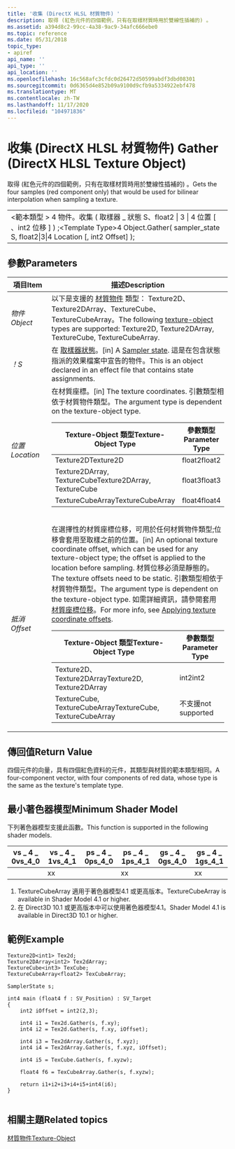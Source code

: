 ```yaml
---
title: '收集 (DirectX HLSL 材質物件) '
description: 取得 (紅色元件的四個範例，只有在取樣材質時用於雙線性插補的) 。
ms.assetid: a394d8c2-99cc-4a38-9ac9-34afc666ebe0
ms.topic: reference
ms.date: 05/31/2018
topic_type:
- apiref
api_name: ''
api_type: ''
api_location: ''
ms.openlocfilehash: 16c568afc3cfdc0d26472d50599abdf3dbd08301
ms.sourcegitcommit: 0d6365d4e852b09a9100d9cfb9a5334922ebf478
ms.translationtype: MT
ms.contentlocale: zh-TW
ms.lasthandoff: 11/17/2020
ms.locfileid: "104971836"
---
```

# <a name="gather-directx-hlsl-texture-object"></a><span data-ttu-id="ce346-103">收集 (DirectX HLSL 材質物件) </span><span class="sxs-lookup"><span data-stu-id="ce346-103">Gather (DirectX HLSL Texture Object)</span></span>

<span data-ttu-id="ce346-104">取得 (紅色元件的四個範例，只有在取樣材質時用於雙線性插補的) 。</span><span class="sxs-lookup"><span data-stu-id="ce346-104">Gets the four samples (red component only) that would be used for bilinear interpolation when sampling a texture.</span></span>



|                                                                                                    |
|----------------------------------------------------------------------------------------------------|
| <span data-ttu-id="ce346-105">&lt;範本類型 &gt; 4 物件。收集 ( 取樣器 \_ 狀態 S、float2 \| 3 \| 4 位置 \[ 、int2 位移 \] ) ;</span><span class="sxs-lookup"><span data-stu-id="ce346-105">&lt;Template Type&gt;4 Object.Gather( sampler\_state S, float2\|3\|4 Location \[, int2 Offset\] );</span></span> |



 

## <a name="parameters"></a><span data-ttu-id="ce346-106">參數</span><span class="sxs-lookup"><span data-stu-id="ce346-106">Parameters</span></span>



<table>
<colgroup>
<col style="width: 50%" />
<col style="width: 50%" />
</colgroup>
<thead>
<tr class="header">
<th><span data-ttu-id="ce346-107">項目</span><span class="sxs-lookup"><span data-stu-id="ce346-107">Item</span></span></th>
<th><span data-ttu-id="ce346-108">描述</span><span class="sxs-lookup"><span data-stu-id="ce346-108">Description</span></span></th>
</tr>
</thead>
<tbody>
<tr class="odd">
<td><span data-ttu-id="ce346-109"><span id="Object"></span><span id="object"></span><span id="OBJECT"></span><em>物件</em></span><span class="sxs-lookup"><span data-stu-id="ce346-109"><span id="Object"></span><span id="object"></span><span id="OBJECT"></span><em>Object</em></span></span><br/></td>
<td><span data-ttu-id="ce346-110">以下是支援的 <a href="dx-graphics-hlsl-to-type.md">材質物件</a> 類型： Texture2D、Texture2DArray、TextureCube、TextureCubeArray。</span><span class="sxs-lookup"><span data-stu-id="ce346-110">The following <a href="dx-graphics-hlsl-to-type.md">texture-object</a> types are supported: Texture2D, Texture2DArray, TextureCube, TextureCubeArray.</span></span><br/></td>
</tr>
<tr class="even">
<td><span data-ttu-id="ce346-111"><span id="S"></span><span id="s"></span><em>！</em></span><span class="sxs-lookup"><span data-stu-id="ce346-111"><span id="S"></span><span id="s"></span><em>S</em></span></span><br/></td>
<td><span data-ttu-id="ce346-112">在 <a href="dx-graphics-hlsl-sampler.md">取樣器狀態</a>。</span><span class="sxs-lookup"><span data-stu-id="ce346-112">[in] A <a href="dx-graphics-hlsl-sampler.md">Sampler state</a>.</span></span> <span data-ttu-id="ce346-113">這是在包含狀態指派的效果檔案中宣告的物件。</span><span class="sxs-lookup"><span data-stu-id="ce346-113">This is an object declared in an effect file that contains state assignments.</span></span><br/></td>
</tr>
<tr class="odd">
<td><span data-ttu-id="ce346-114"><span id="Location"></span><span id="location"></span><span id="LOCATION"></span><em>位置</em></span><span class="sxs-lookup"><span data-stu-id="ce346-114"><span id="Location"></span><span id="location"></span><span id="LOCATION"></span><em>Location</em></span></span><br/></td>
<td><span data-ttu-id="ce346-115">在材質座標。</span><span class="sxs-lookup"><span data-stu-id="ce346-115">[in] The texture coordinates.</span></span> <span data-ttu-id="ce346-116">引數類型相依于材質物件類型。</span><span class="sxs-lookup"><span data-stu-id="ce346-116">The argument type is dependent on the texture-object type.</span></span> <br/> 
<table>
<thead>
<tr class="header">
<th><span data-ttu-id="ce346-117">Texture-Object 類型</span><span class="sxs-lookup"><span data-stu-id="ce346-117">Texture-Object Type</span></span></th>
<th><span data-ttu-id="ce346-118">參數類型</span><span class="sxs-lookup"><span data-stu-id="ce346-118">Parameter Type</span></span></th>
</tr>
</thead>
<tbody>
<tr class="odd">
<td><span data-ttu-id="ce346-119">Texture2D</span><span class="sxs-lookup"><span data-stu-id="ce346-119">Texture2D</span></span></td>
<td><span data-ttu-id="ce346-120">float2</span><span class="sxs-lookup"><span data-stu-id="ce346-120">float2</span></span></td>
</tr>
<tr class="even">
<td><span data-ttu-id="ce346-121">Texture2DArray, TextureCube</span><span class="sxs-lookup"><span data-stu-id="ce346-121">Texture2DArray, TextureCube</span></span></td>
<td><span data-ttu-id="ce346-122">float3</span><span class="sxs-lookup"><span data-stu-id="ce346-122">float3</span></span></td>
</tr>
<tr class="odd">
<td><span data-ttu-id="ce346-123">TextureCubeArray</span><span class="sxs-lookup"><span data-stu-id="ce346-123">TextureCubeArray</span></span> </td>
<td><span data-ttu-id="ce346-124">float4</span><span class="sxs-lookup"><span data-stu-id="ce346-124">float4</span></span></td>
</tr>
</tbody>
</table>

<p> </p></td>
</tr>
<tr class="even">
<td><p><span data-ttu-id="ce346-125"><span id="Offset"></span><span id="offset"></span><span id="OFFSET"></span><em>抵消</em></span><span class="sxs-lookup"><span data-stu-id="ce346-125"><span id="Offset"></span><span id="offset"></span><span id="OFFSET"></span><em>Offset</em></span></span></p></td>
<td><p><span data-ttu-id="ce346-126">在選擇性的材質座標位移，可用於任何材質物件類型;位移會套用至取樣之前的位置。</span><span class="sxs-lookup"><span data-stu-id="ce346-126">[in] An optional texture coordinate offset, which can be used for any texture-object type; the offset is applied to the location before sampling.</span></span> <span data-ttu-id="ce346-127">材質位移必須是靜態的。</span><span class="sxs-lookup"><span data-stu-id="ce346-127">The texture offsets need to be static.</span></span> <span data-ttu-id="ce346-128">引數類型相依于材質物件類型。</span><span class="sxs-lookup"><span data-stu-id="ce346-128">The argument type is dependent on the texture-object type.</span></span> <span data-ttu-id="ce346-129">如需詳細資訊，請參閱套用 <a href="dx-graphics-hlsl-to-sample.md">材質座標位移</a>。</span><span class="sxs-lookup"><span data-stu-id="ce346-129">For more info, see <a href="dx-graphics-hlsl-to-sample.md">Applying texture coordinate offsets</a>.</span></span></p>

<table>
<thead>
<tr class="header">
<th><span data-ttu-id="ce346-130">Texture-Object 類型</span><span class="sxs-lookup"><span data-stu-id="ce346-130">Texture-Object Type</span></span></th>
<th><span data-ttu-id="ce346-131">參數類型</span><span class="sxs-lookup"><span data-stu-id="ce346-131">Parameter Type</span></span></th>
</tr>
</thead>
<tbody>
<tr class="odd">
<td><span data-ttu-id="ce346-132">Texture2D、Texture2DArray</span><span class="sxs-lookup"><span data-stu-id="ce346-132">Texture2D, Texture2DArray</span></span></td>
<td><span data-ttu-id="ce346-133">int2</span><span class="sxs-lookup"><span data-stu-id="ce346-133">int2</span></span></td>
</tr>
<tr class="even">
<td><span data-ttu-id="ce346-134">TextureCube, TextureCubeArray</span><span class="sxs-lookup"><span data-stu-id="ce346-134">TextureCube, TextureCubeArray</span></span> </td>
<td><span data-ttu-id="ce346-135">不支援</span><span class="sxs-lookup"><span data-stu-id="ce346-135">not supported</span></span></td>
</tr>
</tbody>
</table>

<p> </p></td>
</tr>
</tbody>
</table>



 

## <a name="return-value"></a><span data-ttu-id="ce346-136">傳回值</span><span class="sxs-lookup"><span data-stu-id="ce346-136">Return Value</span></span>

<span data-ttu-id="ce346-137">四個元件的向量，具有四個紅色資料的元件，其類型與材質的範本類型相同。</span><span class="sxs-lookup"><span data-stu-id="ce346-137">A four-component vector, with four components of red data, whose type is the same as the texture's template type.</span></span>

## <a name="minimum-shader-model"></a><span data-ttu-id="ce346-138">最小著色器模型</span><span class="sxs-lookup"><span data-stu-id="ce346-138">Minimum Shader Model</span></span>

<span data-ttu-id="ce346-139">下列著色器模型支援此函數。</span><span class="sxs-lookup"><span data-stu-id="ce346-139">This function is supported in the following shader models.</span></span>



| <span data-ttu-id="ce346-140">vs \_ 4 \_ 0</span><span class="sxs-lookup"><span data-stu-id="ce346-140">vs\_4\_0</span></span> | <span data-ttu-id="ce346-141">vs \_ 4 \_ 1</span><span class="sxs-lookup"><span data-stu-id="ce346-141">vs\_4\_1</span></span>  | <span data-ttu-id="ce346-142">ps \_ 4 \_ 0</span><span class="sxs-lookup"><span data-stu-id="ce346-142">ps\_4\_0</span></span> | <span data-ttu-id="ce346-143">ps \_ 4 \_ 1</span><span class="sxs-lookup"><span data-stu-id="ce346-143">ps\_4\_1</span></span>  | <span data-ttu-id="ce346-144">gs \_ 4 \_ 0</span><span class="sxs-lookup"><span data-stu-id="ce346-144">gs\_4\_0</span></span> | <span data-ttu-id="ce346-145">gs \_ 4 \_ 1</span><span class="sxs-lookup"><span data-stu-id="ce346-145">gs\_4\_1</span></span>  |
|----------|-----------|----------|-----------|----------|-----------|
|          | <span data-ttu-id="ce346-146">x</span><span class="sxs-lookup"><span data-stu-id="ce346-146">x</span></span>         |          | <span data-ttu-id="ce346-147">x</span><span class="sxs-lookup"><span data-stu-id="ce346-147">x</span></span>         |          | <span data-ttu-id="ce346-148">x</span><span class="sxs-lookup"><span data-stu-id="ce346-148">x</span></span>         |



 

1.  <span data-ttu-id="ce346-149">TextureCubeArray 適用于著色器模型4.1 或更高版本。</span><span class="sxs-lookup"><span data-stu-id="ce346-149">TextureCubeArray is available in Shader Model 4.1 or higher.</span></span>
2.  <span data-ttu-id="ce346-150">在 Direct3D 10.1 或更高版本中可以使用著色器模型4.1。</span><span class="sxs-lookup"><span data-stu-id="ce346-150">Shader Model 4.1 is available in Direct3D 10.1 or higher.</span></span>

## <a name="example"></a><span data-ttu-id="ce346-151">範例</span><span class="sxs-lookup"><span data-stu-id="ce346-151">Example</span></span>


```
Texture2D<int1> Tex2d;
Texture2DArray<int2> Tex2dArray;
TextureCube<int3> TexCube;
TextureCubeArray<float2> TexCubeArray;

SamplerState s;

int4 main (float4 f : SV_Position) : SV_Target
{
    int2 iOffset = int2(2,3);

    int4 i1 = Tex2d.Gather(s, f.xy);
    int4 i2 = Tex2d.Gather(s, f.xy, iOffset);

    int4 i3 = Tex2dArray.Gather(s, f.xyz);
    int4 i4 = Tex2dArray.Gather(s, f.xyz, iOffset);

    int4 i5 = TexCube.Gather(s, f.xyzw);

    float4 f6 = TexCubeArray.Gather(s, f.xyzw);

    return i1+i2+i3+i4+i5+int4(i6);
}
  
```



## <a name="related-topics"></a><span data-ttu-id="ce346-152">相關主題</span><span class="sxs-lookup"><span data-stu-id="ce346-152">Related topics</span></span>

<dl> <dt>

[<span data-ttu-id="ce346-153">材質物件</span><span class="sxs-lookup"><span data-stu-id="ce346-153">Texture-Object</span></span>](dx-graphics-hlsl-to-type.md)
</dt> </dl>

 

 





